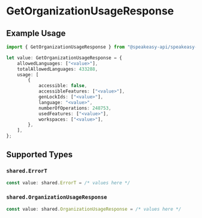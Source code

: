 # GetOrganizationUsageResponse

## Example Usage

```typescript
import { GetOrganizationUsageResponse } from "@speakeasy-api/speakeasy-client-sdk-typescript/sdk/models/operations";

let value: GetOrganizationUsageResponse = {
    allowedLanguages: ["<value>"],
    totalAllowedLanguages: 433288,
    usage: [
        {
            accessible: false,
            accessibleFeatures: ["<value>"],
            genLockIds: ["<value>"],
            language: "<value>",
            numberOfOperations: 248753,
            usedFeatures: ["<value>"],
            workspaces: ["<value>"],
        },
    ],
};
```

## Supported Types

### `shared.ErrorT`

```typescript
const value: shared.ErrorT = /* values here */
```

### `shared.OrganizationUsageResponse`

```typescript
const value: shared.OrganizationUsageResponse = /* values here */
```


